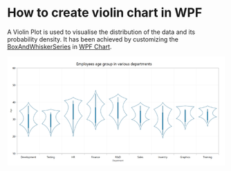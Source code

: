 # How to create violin chart in WPF
A Violin Plot is used to visualise the distribution of the data and its probability density. It has been achieved by customizing the [BoxAndWhiskerSeries](https://help.syncfusion.com/wpf/charts/seriestypes/other#box-and-whisker) in [WPF Chart](https://help.syncfusion.com/wpf/charts/overview).

![](https://github.com/SyncfusionExamples/How-to-create-violin-chart-in-WPF/blob/main/Violin-Chart.png)
